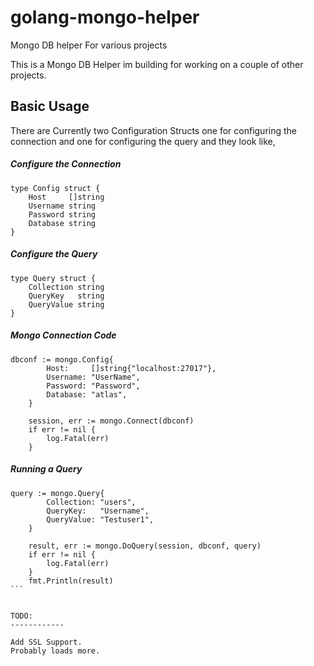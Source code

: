 # golang-mongo-helper
Mongo DB helper For various projects

This is a Mongo DB Helper im building for working on a couple of other projects.


Basic Usage
------------

There are Currently two Configuration Structs one for configuring the connection and one for configuring the query and they look like,

##### Configure the Connection
```
type Config struct {
	Host     []string
	Username string
	Password string
	Database string
}
```

##### Configure the Query
```
type Query struct {
	Collection string
	QueryKey   string
	QueryValue string
}
```

##### Mongo Connection Code
```
dbconf := mongo.Config{
		Host:     []string{"localhost:27017"},
		Username: "UserName",
		Password: "Password",
		Database: "atlas",
	}

	session, err := mongo.Connect(dbconf)
	if err != nil {
		log.Fatal(err)
	}
```

##### Running a Query
````
query := mongo.Query{
		Collection: "users",
		QueryKey:   "Username",
		QueryValue: "Testuser1",
	}

	result, err := mongo.DoQuery(session, dbconf, query)
	if err != nil {
		log.Fatal(err)
	}
	fmt.Println(result)
```


TODO:
------------

Add SSL Support.
Probably loads more.